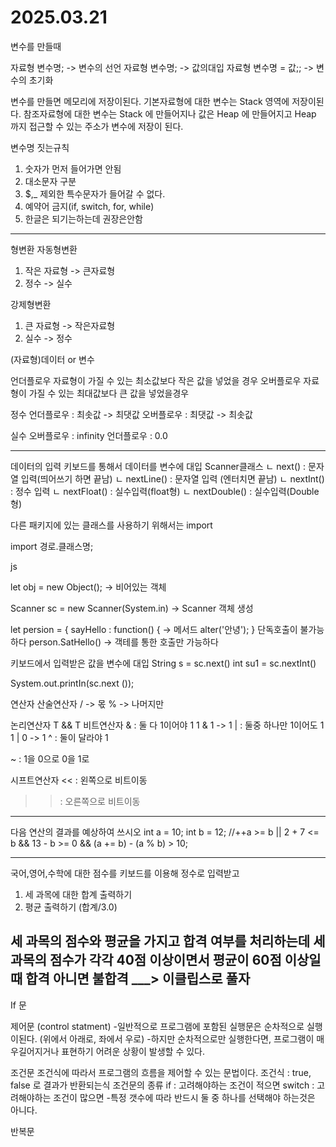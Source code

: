 # 2025.03.21
변수를 만들때

자료형 변수명; -> 변수의 선언
자료형 변수명; -> 값의대입
자료형 변수명 = 값;; -> 변수의 초기화

변수를 만들면 메모리에 저장이된다.
기본자료형에 대한 변수는 Stack 영역에 저장이된다.
참조자료형에 대한 변수는 Stack 에 만들어지나 값은 Heap 에 만들어지고
Heap 까지 접근할 수 있는 주소가 변수에 저장이 된다.

변수명 짓는규칙
1. 숫자가 먼저 들어가면 안됨
2. 대소문자 구분
3. $,_ 제외한 특수문자가 들어갈 수 없다.
4. 예약어 금지(if, switch, for, while)
5. 한글은 되기는하는데 권장은안함
-----------------------------------------
형변환
자동형변환
1. 작은 자료형 -> 큰자료형
2. 정수 -> 실수

강제형변환
1. 큰 자료형 -> 작은자료형
2. 실수 -> 정수

(자료형)데이터 or 변수

언더플로우
자료형이 가질 수 있는 최소값보다 작은 값을 넣었을 경우
오버플로우
자료형이 가질 수 있는 최대값보다 큰 값을 넣었을경우

정수
언더플로우 : 최솟값 -> 최댓값
오버플로우 : 최댓값 -> 최솟값

실수
오버플로우 : infinity
언더플로우 : 0.0

-----------------------------------------

데이터의 입력
키보드를 통해서 데이터를 변수에 대입
Scanner클래스
ㄴ next() : 문자열 입력(띄어쓰기 하면 끝남)
ㄴ nextLine() : 문자열 입력 (엔터치면 끝남)
ㄴ nextInt() : 정수 입력
ㄴ nextFloat() : 실수입력(float형)
ㄴ nextDouble() : 실수입력(Double형)

다른 패키지에 있는 클래스를 사용하기 위해서는 import

import 경로.클래스명;

js

let obj = new Object(); -> 비어있는 객체

Scanner sc = new Scanner(System.in) -> Scanner 객체 생성

let persion = {
            sayHello : function() { -> 메서드
                        alter('안녕');
              }
단독호출이 불가능하다
person.SatHello() -> 객테를 통한 호출만 가능하다

키보드에서 입력받은 값을 변수에 대입
String s = sc.next()
int su1 = sc.nextInt()

System.out.printIn(sc.next ());

연산자
산술연산자
/ -> 몫
% -> 나머지만

논리연산자
T && T
비트연산자
& : 둘 다 1이어야 1
1 & 1 -> 1
| : 둘중 하나만 1이어도 1
1 | 0 -> 1
^ : 둘이 달라야 1

~ : 1을 0으로 0을 1로

시프트연산자
<< : 왼쪽으로 비트이동
>> : 오른쪽으로 비트이동


----------------------------------------

다음 연산의 결과를 예상하여 쓰시오
int a = 10;
int b = 12;
//++a >= b || 2 + 7 <= b && 13 - b >= 0 && (a += b) - (a % b) > 10;

----------------------------------------

국어,영어,수학에 대한 점수를 키보드를 이용해 정수로 입력받고
1. 세 과목에 대한 합계 출력하기
2. 평균 출력하기 (합계/3.0)

세 과목의 점수와 평균을 가지고 합격 여부를 처리하는데
세 과목의 점수가 각각 40점 이상이면서 평균이 60점 이상일때 합격
아니면 불합격
___> 이클립스로 풀자
----------------------------------------

If 문

제어문 (control statment)
-일반적으로 프로그램에 포함된 실행문은 순차적으로 실행이된다.
(위에서 아래로, 좌에서 우로)
-하지만 순차적으로만 실행한다면, 프로그램이 매우길어지거나 표현하기 어려운 상황이 발생할 수 있다.

조건문
조건식에 따라서 프로그램의 흐름을 제어할 수 있는 문법이다.
조건식 : true, false 로 결과가 반환되는식
조건문의 종류
if : 고려해야하는 조건이 적으면
switch : 고려해야하는 조건이 많으면
-특정 갯수에 따라 반드시 둘 중 하나를 선택해야 하는것은 아니다.



반복문





































